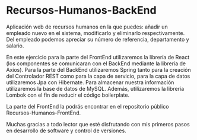 # Recursos-Humanos-BackEnd
Aplicación web de recursos humanos en la que puedes: añadir un empleado nuevo en el sistema, modificarlo y eliminarlo respectivamente. Del empleado podemos apreciar su número de referencia, departamento y salario.

En este ejercicio para la parte del FrontEnd utilizaremos la librería de React (los componentes se comunicaran con el BackEnd mediante la librería de Axios). Para la parte del BackEnd utilizaremos Spring tanto para la creación del Controlador REST como para la capa de servicio, para la capa de datos utilizaremos Jpa con Hibernate. Para almacenar nuestra información utilizaremos la base de datos de MySQL. Además, utilizaremos la librería Lombok con el fin de reducir el código boilerplate.

La parte del FrontEnd la podrás encontrar en el repositorio público Recursos-Humanos-FrontEnd.

Muchas gracias a todo lector que esté disfrutando con mis primeros pasos en desarrollo de software y control de versiones.
